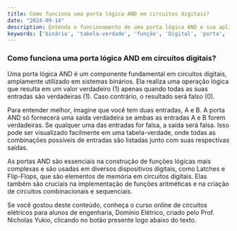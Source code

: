 ```yaml
---
title: Como funciona uma porta lógica AND em circuitos digitais?
date: "2024-09-14"
description: Entenda o funcionamento de uma porta lógica AND e sua aplicação em circuitos digitais.
keywords: ['binário', 'tabela-verdade', 'função', 'Digital', 'porta', 'Latch']
---
```


### Como funciona uma porta lógica AND em circuitos digitais?

Uma porta lógica AND é um componente fundamental em circuitos digitais, amplamente utilizado em sistemas binários. Ela realiza uma operação lógica que resulta em um valor verdadeiro (1) apenas quando todas as suas entradas são verdadeiras (1). Caso contrário, o resultado será falso (0).

Para entender melhor, imagine que você tem duas entradas, A e B. A porta AND só fornecerá uma saída verdadeira se ambas as entradas A e B forem verdadeiras. Se qualquer uma das entradas for falsa, a saída será falsa. Isso pode ser visualizado facilmente em uma tabela-verdade, onde todas as combinações possíveis de entradas são listadas junto com suas respectivas saídas.

As portas AND são essenciais na construção de funções lógicas mais complexas e são usadas em diversos dispositivos digitais, como Latches e Flip-Flops, que são elementos de memória em circuitos digitais. Elas também são cruciais na implementação de funções aritméticas e na criação de circuitos combinacionais e sequenciais.

Se você gostou deste conteúdo, conheça o curso online de circuitos elétricos para alunos de engenharia, Domínio Elétrico, criado pelo Prof. Nicholas Yukio, clicando no botão presente logo abaixo do texto.